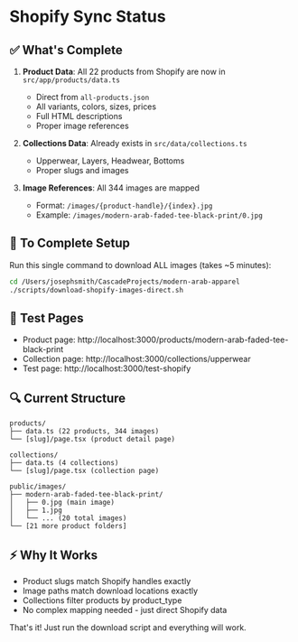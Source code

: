 # Shopify Sync Status

## ✅ What's Complete

1. **Product Data**: All 22 products from Shopify are now in `src/app/products/data.ts`
   - Direct from `all-products.json` 
   - All variants, colors, sizes, prices
   - Full HTML descriptions
   - Proper image references

2. **Collections Data**: Already exists in `src/data/collections.ts`
   - Upperwear, Layers, Headwear, Bottoms
   - Proper slugs and images

3. **Image References**: All 344 images are mapped
   - Format: `/images/{product-handle}/{index}.jpg`
   - Example: `/images/modern-arab-faded-tee-black-print/0.jpg`

## 🚀 To Complete Setup

Run this single command to download ALL images (takes ~5 minutes):

```bash
cd /Users/josephsmith/CascadeProjects/modern-arab-apparel
./scripts/download-shopify-images-direct.sh
```

## 📱 Test Pages

- Product page: http://localhost:3000/products/modern-arab-faded-tee-black-print
- Collection page: http://localhost:3000/collections/upperwear
- Test page: http://localhost:3000/test-shopify

## 🔍 Current Structure

```
products/
├── data.ts (22 products, 344 images)
└── [slug]/page.tsx (product detail page)

collections/
├── data.ts (4 collections)
└── [slug]/page.tsx (collection page)

public/images/
├── modern-arab-faded-tee-black-print/
│   ├── 0.jpg (main image)
│   ├── 1.jpg
│   └── ... (20 total images)
└── [21 more product folders]
```

## ⚡ Why It Works

- Product slugs match Shopify handles exactly
- Image paths match download locations exactly
- Collections filter products by product_type
- No complex mapping needed - just direct Shopify data

That's it! Just run the download script and everything will work.